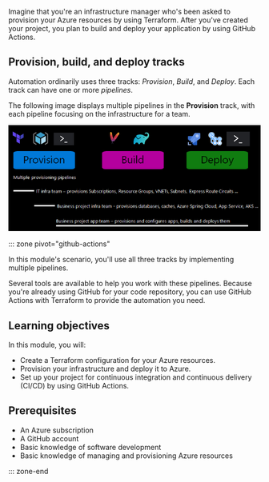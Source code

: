 Imagine that you're an infrastructure manager who's been asked to provision your Azure resources by using Terraform. After you've created your project, you plan to build and deploy your application by using GitHub Actions.

## Provision, build, and deploy tracks

Automation ordinarily uses three tracks: *Provision*, *Build*, and *Deploy*. Each track can have one or more *pipelines*.

The following image displays multiple pipelines in the **Provision** track, with each pipeline focusing on the infrastructure for a team.

![Screenshot highlighting the Provision pipeline elements for the various teams.](../media/1-tracks.png)

::: zone pivot="github-actions"

In this module's scenario, you'll use all three tracks by implementing multiple pipelines.

Several tools are available to help you work with these pipelines. Because you're already using GitHub for your code repository, you can use GitHub Actions with Terraform to provide the automation you need.

## Learning objectives

In this module, you will:
- Create a Terraform configuration for your Azure resources.
- Provision your infrastructure and deploy it to Azure.
- Set up your project for continuous integration and continuous delivery (CI/CD) by using GitHub Actions.

## Prerequisites

- An Azure subscription
- A GitHub account
- Basic knowledge of software development
- Basic knowledge of managing and provisioning Azure resources

::: zone-end
